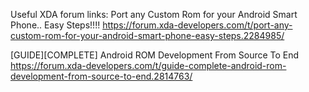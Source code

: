 Useful XDA forum links:
Port any Custom Rom for your Android Smart Phone.. Easy Steps!!!!
https://forum.xda-developers.com/t/port-any-custom-rom-for-your-android-smart-phone-easy-steps.2284985/

[GUIDE][COMPLETE] Android ROM Development From Source To End
https://forum.xda-developers.com/t/guide-complete-android-rom-development-from-source-to-end.2814763/
